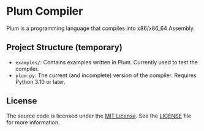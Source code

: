 # Plum Compiler
Plum is a programming language that compiles into x86/x86_64 Assembly.

## Project Structure (temporary)
* `examples/`: Contains examples written in Plum. Currently used to test the compiler.
* `plum.py`: The current (and incomplete) version of the compiler. Requires Python 3.10 or later.

## License
The source code is licensed under the [MIT License](http://opensource.org/licenses/MIT).
See the [LICENSE](LICENSE) file for more information.